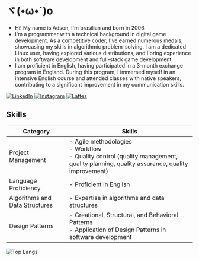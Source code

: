 # ヾ(•ω•`)o

- Hi! My name is Adson, I'm brasilian and born in 2006.
- I'm a programmer with a technical background in digital game development. As a competitive coder, I've earned numerous medals, showcasing my skills in algorithmic problem-solving. I am a dedicated Linux user, having explored various distributions, and I bring experience in both software development and full-stack game development.
- I am proficient in English, having participated in a 3-month exchange program in England. During this program, I immersed myself in an intensive English course and attended classes with native speakers, contributing to a significant improvement in my communication skills.

[![LinkedIn](https://img.shields.io/badge/LinkedIn-Profile-blue?style=flat&logo=linkedin)](https://www.linkedin.com/in/adson-gabriel-aa16a922a/)
[![Instagram](https://img.shields.io/badge/Instagram-Profile-pink?style=flat&logo=instagram)](https://www.instagram.com/i_lack_creativityo_o/)
[![Lattes](https://img.shields.io/badge/Lattes-CV-yellowgreen?style=flat&logo=book-reader)](https://wwws.cnpq.br/cvlattesweb/PKG_MENU.menu?f_cod=1C4ED02069DEDA6FA19FFC04AE34CD7F#)

## Skills

| Category                   | Skills                                                                                       |
|----------------------------|----------------------------------------------------------------------------------------------|
| Project Management         | - Agile methodologies<br> - Workflow<br> - Quality control (quality management, quality planning, quality assurance, quality improvement) |
| Language Proficiency       | - Proficient in English                                                                      |
| Algorithms and Data Structures | - Expertise in algorithms and data structures                                                |
| Design Patterns            | - Creational, Structural, and Behavioral Patterns<br> - Application of Design Patterns in software development |


![Top Langs](https://github-readme-stats.vercel.app/api/top-langs/?username=Gato-Capitao&layout=compact&theme=transparent)


